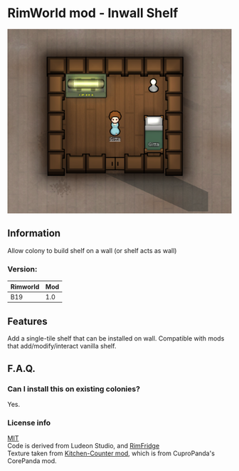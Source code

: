 # RimWorld mod - Inwall Shelf

![img](About/Preview.png)

## Information
Allow colony to build shelf on a wall (or shelf acts as wall)

### Version:
| Rimworld | Mod |
| --- | --- |
| B19 | 1.0 |

## Features
Add a single-tile shelf that can be installed on wall.
Compatible with mods that add/modify/interact vanilla shelf.

## F.A.Q.
### Can I install this on existing colonies?
Yes.
### License info
[MIT](LICENSE)  
Code is derived from Ludeon Studio, and [RimFridge](https://github.com/KiameV/rimworld-rimfridge)  
Texture taken from [Kitchen-Counter mod](https://github.com/Tammabanana/Kitchen-Counter/releases), which is from CuproPanda's CorePanda mod.
